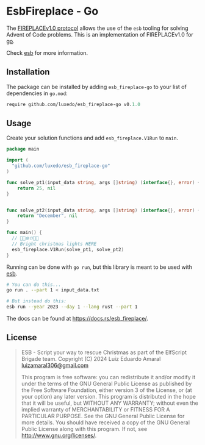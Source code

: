 # EsbFireplace - Go

The [FIREPLACEv1.0 protocol](https://github.com/luxedo/esb/blob/main/doc/FIREPLACEv1.0.md)
allows the use of the `esb` tooling for solving Advent of Code problems.
This is an implementation of FIREPLACEv1.0 for [go](https://go.dev/).

Check [esb](https://github.com/luxedo/esb) for more information.

## Installation

The package can be installed by adding `esb_fireplace-go` to your list of dependencies in `go.mod`:

```mod
require github.com/luxedo/esb_fireplace-go v0.1.0
```

## Usage

Create your solution functions and add `esb_fireplace.V1Run` to `main`.

```go
package main

import (
  "github.com/luxedo/esb_fireplace-go"
)

func solve_pt1(input_data string, args []string) (interface{}, error) {
	return 25, nil
}


func solve_pt2(input_data string, args []string) (interface{}, error) {
	return "December", nil
}

func main() {
  // 🎅🎄❄️☃️🎁🦌
  // Bright christmas lights HERE
  esb_fireplace.V1Run(solve_pt1, solve_pt2)
}
```

Running can be done with `go run`, but this library is meant to be used with [esb](https://github.com/luxedo/esb).

```bash
# You can do this...
go run . --part 1 < input_data.txt

# But instead do this:
esb run --year 2023 --day 1 --lang rust --part 1
```

The docs can be found at <https://docs.rs/esb_fireplace/>.

## License

> ESB - Script your way to rescue Christmas as part of the ElfScript Brigade team.
> Copyright (C) 2024 Luiz Eduardo Amaral <luizamaral306@gmail.com>
>
> This program is free software: you can redistribute it and/or modify
> it under the terms of the GNU General Public License as published by
> the Free Software Foundation, either version 3 of the License, or
> (at your option) any later version.
> This program is distributed in the hope that it will be useful,
> but WITHOUT ANY WARRANTY; without even the implied warranty of
> MERCHANTABILITY or FITNESS FOR A PARTICULAR PURPOSE. See the
> GNU General Public License for more details.
> You should have received a copy of the GNU General Public License
> along with this program. If not, see <http://www.gnu.org/licenses/>.

